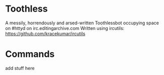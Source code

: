 Toothless
=========

A messily, horrendously and arsed-written Toothlessbot occupying space on #httyd on irc.editingarchive.com
Written using ircutils: https://github.com/kracekumar/ircutils

Commands
========

add stuff here
